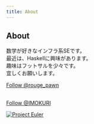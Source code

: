 ```yaml
---
title: About
---
```

<article>

# About

数学が好きなインフラ系SEです。  
最近は、Haskellに興味があります。  
趣味はフットサルを少々です。  
宜しくお願いします。  

<p>

<a href="https://twitter.com/rouge_pawn" class="twitter-follow-button" data-show-count="false">Follow @rouge_pawn</a>
<script>!function(d,s,id){var js,fjs=d.getElementsByTagName(s)[0],p=/^http:/.test(d.location)?'http':'https';if(!d.getElementById(id)){js=d.createElement(s);js.id=id;js.src=p+'://platform.twitter.com/widgets.js';fjs.parentNode.insertBefore(js,fjs);}}(document, 'script', 'twitter-wjs');</script>
<br>
<a class="github-button" href="https://github.com/IMOKURI" aria-label="Follow @IMOKURI on GitHub">Follow @IMOKURI</a>
<script async defer id="github-bjs" src="https://buttons.github.io/buttons.js"></script>

</p>

[![Project Euler](https://projecteuler.net/profile/IMOKURI.png)](https://projecteuler.net/)  

</article>

